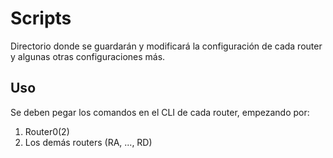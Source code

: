 # Scripts
Directorio donde se guardarán y modificará la configuración de cada router y algunas otras configuraciones más.

## Uso
Se deben pegar los comandos en el CLI de cada router, empezando por:
1. Router0(2)
2. Los demás routers (RA, ..., RD)